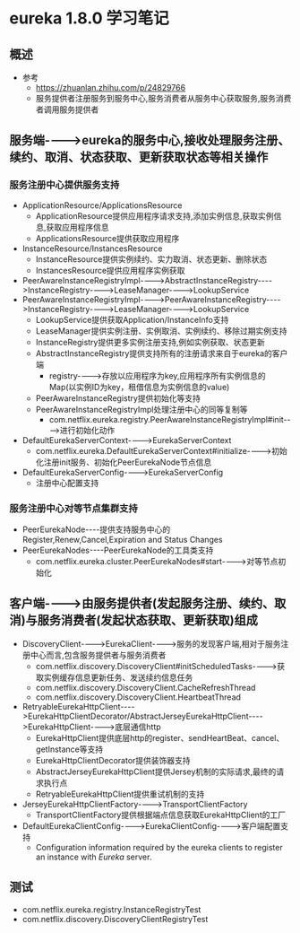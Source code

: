 # eureka 1.8.0 学习笔记
## 概述
- 参考
    - https://zhuanlan.zhihu.com/p/24829766
    - 服务提供者注册服务到服务中心,服务消费者从服务中心获取服务,服务消费者调用服务提供者
## 服务端---->eureka的服务中心,接收处理服务注册、续约、取消、状态获取、更新获取状态等相关操作
### 服务注册中心提供服务支持
- ApplicationResource/ApplicationsResource
    - ApplicationResource提供应用程序请求支持,添加实例信息,获取实例信息,获取应用程序信息
    - ApplicationsResource提供获取应用程序
- InstanceResource/InstancesResource
    - InstanceResource提供实例续约、实力取消、状态更新、删除状态
    - InstancesResource提供应用程序实例获取
- PeerAwareInstanceRegistryImpl---->AbstractInstanceRegistry---->InstanceRegistry---->LeaseManager---->LookupService
- PeerAwareInstanceRegistryImpl---->PeerAwareInstanceRegistry---->InstanceRegistry---->LeaseManager---->LookupService
    - LookupService提供获取Application/InstanceInfo支持
    - LeaseManager提供实例注册、实例取消、实例续约、移除过期实例支持
    - InstanceRegistry提供更多实例注册支持,例如实例获取、状态更新
    - AbstractInstanceRegistry提供支持所有的注册请求来自于eureka的客户端
      - registry---->存放以应用程序为key,应用程序所有实例信息的Map(以实例ID为key，租借信息为实例信息的value)
    - PeerAwareInstanceRegistry提供初始化等支持
    - PeerAwareInstanceRegistryImpl处理注册中心的同等复制等
      - com.netflix.eureka.registry.PeerAwareInstanceRegistryImpl#init---->进行初始化动作
- DefaultEurekaServerContext---->EurekaServerContext
  - com.netflix.eureka.DefaultEurekaServerContext#initialize---->初始化注册init服务、初始化PeerEurekaNode节点信息
- DefaultEurekaServerConfig---->EurekaServerConfig
  - 注册中心配置支持
### 服务注册中心对等节点集群支持
- PeerEurekaNode----提供支持服务中心的Register,Renew,Cancel,Expiration and Status Changes
- PeerEurekaNodes----PeerEurekaNode的工具类支持
    - com.netflix.eureka.cluster.PeerEurekaNodes#start---->对等节点初始化
## 客户端---->由服务提供者(发起服务注册、续约、取消)与服务消费者(发起状态获取、更新获取)组成
- DiscoveryClient---->EurekaClient---->服务的发现客户端,相对于服务注册中心而言,包含服务提供者与服务消费者
    - com.netflix.discovery.DiscoveryClient#initScheduledTasks---->获取实例缓存信息更新任务、发送续约信息任务
    - com.netflix.discovery.DiscoveryClient.CacheRefreshThread
    - com.netflix.discovery.DiscoveryClient.HeartbeatThread
- RetryableEurekaHttpClient---->EurekaHttpClientDecorator/AbstractJerseyEurekaHttpClient---->EurekaHttpClient---->底层通信http
    - EurekaHttpClient提供底层http的register、sendHeartBeat、cancel、getInstance等支持
    - EurekaHttpClientDecorator提供装饰器支持
    - AbstractJerseyEurekaHttpClient提供Jersey机制的实际请求,最终的请求执行点
    - RetryableEurekaHttpClient提供重试机制的支持
- JerseyEurekaHttpClientFactory---->TransportClientFactory
    - TransportClientFactory提供根据端点信息获取EurekaHttpClient的工厂
- DefaultEurekaClientConfig---->EurekaClientConfig---->客户端配置支持
  - Configuration information required by the eureka clients to register an instance with <em>Eureka</em> server.
## 测试
- com.netflix.eureka.registry.InstanceRegistryTest
- com.netflix.discovery.DiscoveryClientRegistryTest